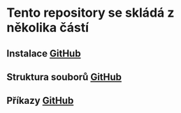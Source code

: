 # Tento repository se skládá z několika částí
## Instalace [GitHub](https://github.com/MujSen/JakNaLinux/blob/main/INSTALACE.md)
## Struktura souborů [GitHub](https://github.com/MujSen/JakNaLinux/blob/main/STRUKTURA_SOUBOR%C5%AE.md)
## Příkazy [GitHub](https://github.com/MujSen/JakNaLinux/blob/main/P%C5%98%C3%8DKAZY.md)
